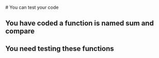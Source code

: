 # You can test your code
## You have coded a function is named sum and compare
## You need testing these functions